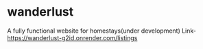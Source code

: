 # wanderlust
A fully functional website for homestays(under development)
Link-https://wanderlust-g2id.onrender.com/listings
